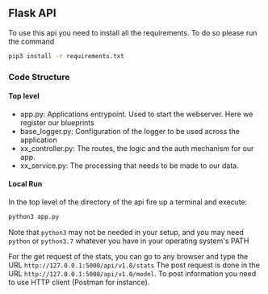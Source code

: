 ## Flask API
To use this api you need to install all the requirements. 
To do so please run the command
```cmd
pip3 install -r requirements.txt
```

### Code Structure

#### Top level
- app.py: Applications entrypoint. Used to start the webserver. Here we register our blueprints
- base_logger.py: Configuration of the logger to be used across the application
- xx_controller.py: The routes, the logic and the auth mechanism for our app.
- xx_service.py: The processing that needs to be made to our data.

#### Local Run
In the top level of the directory of the api fire up a terminal and execute:
```cmd
python3 app.py
```
Note that `python3` may not be needed in your setup, and you may need `python` or `python3.7` whatever you have in your 
operating system's PATH

For the get request of the stats, you can go to any browser and type the URL `http://127.0.0.1:5000/api/v1.0/stats`
The post request is done in the URL `http://127.0.0.1:5000/api/v1.0/model`. To post information you need to use HTTP client (Postman for instance).